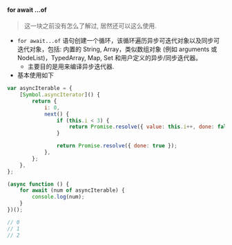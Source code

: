 #### for await ...of

> 这一块之前没有怎么了解过, 居然还可以这么使用.

-   `for await...of` 语句创建一个循环，该循环遍历异步可迭代对象以及同步可迭代对象，包括: 内置的 String, Array，类似数组对象 (例如 arguments 或 NodeList)，TypedArray, Map, Set 和用户定义的异步/同步迭代器。
    -   主要目的是用来编译异步迭代器.
-   基本使用如下

```js
var asyncIterable = {
    [Symbol.asyncIterator]() {
        return {
            i: 0,
            next() {
                if (this.i < 3) {
                    return Promise.resolve({ value: this.i++, done: false });
                }

                return Promise.resolve({ done: true });
            },
        };
    },
};

(async function () {
    for await (num of asyncIterable) {
        console.log(num);
    }
})();

// 0
// 1
// 2
```
